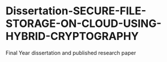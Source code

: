 # Dissertation-SECURE-FILE-STORAGE-ON-CLOUD-USING-HYBRID-CRYPTOGRAPHY
Final Year dissertation and published research paper 
